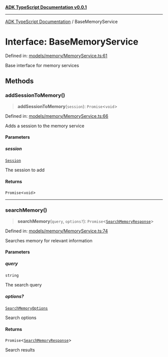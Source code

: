 [**ADK TypeScript Documentation v0.0.1**](../README.md)

***

[ADK TypeScript Documentation](../globals.md) / BaseMemoryService

# Interface: BaseMemoryService

Defined in: [models/memory/MemoryService.ts:61](https://github.com/pontus-devoteam/adk-typescript/blob/0f66151c645c59f98bf29f75515acbeb98026e1f/src/models/memory/MemoryService.ts#L61)

Base interface for memory services

## Methods

### addSessionToMemory()

> **addSessionToMemory**(`session`): `Promise`\<`void`\>

Defined in: [models/memory/MemoryService.ts:66](https://github.com/pontus-devoteam/adk-typescript/blob/0f66151c645c59f98bf29f75515acbeb98026e1f/src/models/memory/MemoryService.ts#L66)

Adds a session to the memory service

#### Parameters

##### session

[`Session`](Session.md)

The session to add

#### Returns

`Promise`\<`void`\>

***

### searchMemory()

> **searchMemory**(`query`, `options?`): `Promise`\<[`SearchMemoryResponse`](SearchMemoryResponse.md)\>

Defined in: [models/memory/MemoryService.ts:74](https://github.com/pontus-devoteam/adk-typescript/blob/0f66151c645c59f98bf29f75515acbeb98026e1f/src/models/memory/MemoryService.ts#L74)

Searches memory for relevant information

#### Parameters

##### query

`string`

The search query

##### options?

[`SearchMemoryOptions`](SearchMemoryOptions.md)

Search options

#### Returns

`Promise`\<[`SearchMemoryResponse`](SearchMemoryResponse.md)\>

Search results
